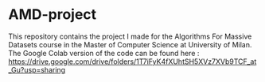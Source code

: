# AMD-project

This repository contains the project I made for the Algorithms For Massive Datasets course in the Master of Computer Science at University of Milan. The Google Colab version of the code can be found here : https://drive.google.com/drive/folders/1T7iFyK4fXUhtSH5XVz7XVb9TCF_at_Gu?usp=sharing

